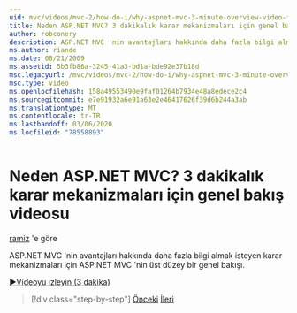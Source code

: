 ```yaml
---
uid: mvc/videos/mvc-2/how-do-i/why-aspnet-mvc-3-minute-overview-video-for-decision-makers
title: Neden ASP.NET MVC? 3 dakikalık karar mekanizmaları için genel bakış videosu | Microsoft Docs
author: robconery
description: ASP.NET MVC 'nin avantajları hakkında daha fazla bilgi almak isteyen karar mekanizmaları için ASP.NET MVC 'nin üst düzey bir genel bakışı.
ms.author: riande
ms.date: 08/21/2009
ms.assetid: 5b3fb86a-3245-41a3-bd1a-bde92e37b18d
msc.legacyurl: /mvc/videos/mvc-2/how-do-i/why-aspnet-mvc-3-minute-overview-video-for-decision-makers
msc.type: video
ms.openlocfilehash: 158a49553490e9faf01264b7934e48a8edece2c4
ms.sourcegitcommit: e7e91932a6e91a63e2e46417626f39d6b244a3ab
ms.translationtype: MT
ms.contentlocale: tr-TR
ms.lasthandoff: 03/06/2020
ms.locfileid: "78558893"
---
```

# <a name="why-aspnet-mvc-3-minute-overview-video-for-decision-makers"></a>Neden ASP.NET MVC? 3 dakikalık karar mekanizmaları için genel bakış videosu

[ramiz](https://github.com/robconery) 'e göre

ASP.NET MVC 'nin avantajları hakkında daha fazla bilgi almak isteyen karar mekanizmaları için ASP.NET MVC 'nin üst düzey bir genel bakışı.

[&#9654;Videoyu izleyin (3 dakika)](https://channel9.msdn.com/Blogs/ASP-NET-Site-Videos/why-aspnet-mvc-3-minute-overview-video-for-decision-makers)

> [!div class="step-by-step"]
> [Önceki](what-is-aspnet-mvc-80-minute-technical-video-for-developers-building-nerddinner.md)
> [İleri](aspnet-mvc-how-10-minute-technical-video-for-developers.md)
